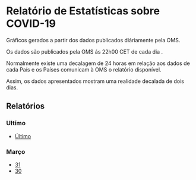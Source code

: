 # Relatório de Estatísticas  sobre COVID-19


Gráficos gerados a partir dos dados publicados diáriamente pela OMS.  

Os dados são publicados pela OMS ás 22h00 CET de cada dia .

Normalmente existe uma decalagem de 24 horas em relação aos dados de cada País e os Países comunicam à OMS o relatório disponível.

Assim, os dados apresentados mostram uma realidade decalada de dois dias.

## Relatórios 

### Ultímo

* [Último](report-pt-20200331.html)

### Março 

* [31](report-pt-20200331.html)
* [30](report-pt-20200330.html)
